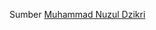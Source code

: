 ﻿Sumber
 [Muhammad Nuzul Dzikri](https://www.youtube.com/playlist?list=PLJn69VMQAr8ooaIlHw46ME3gyNhPBmljW)
